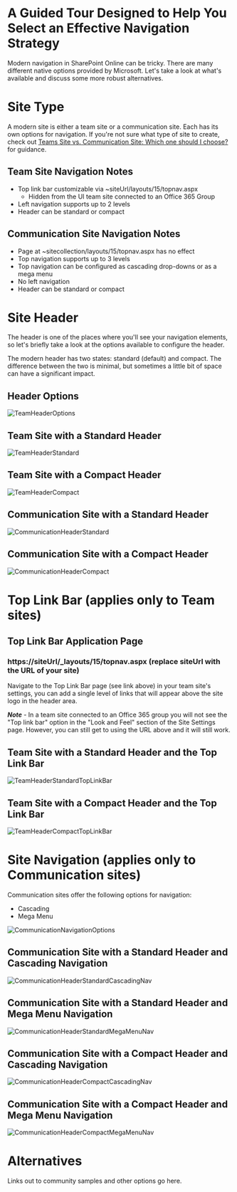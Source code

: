# A Guided Tour Designed to Help You Select an Effective Navigation Strategy
Modern navigation in SharePoint Online can be tricky. There are many different native options provided by Microsoft. Let's take a look at what's available and discuss some more robust alternatives.

# Site Type
A modern site is either a team site or a communication site. Each has its own options for navigation. If you're not sure what type of site to create, check out [Teams Site vs. Communication Site: Which one should I choose?](team-site-or-communication-site.md) for guidance.

## Team Site Navigation Notes
- Top link bar customizable via ~siteUrl/layouts/15/topnav.aspx
  - Hidden from the UI team site connected to an Office 365 Group
- Left navigation supports up to 2 levels
- Header can be standard or compact

## Communication Site Navigation Notes
- Page at ~sitecollection/layouts/15/topnav.aspx has no effect
- Top navigation supports up to 3 levels
- Top navigation can be configured as cascading drop-downs or as a mega menu
- No left navigation
- Header can be standard or compact

# Site Header
The header is one of the places where you'll see your navigation elements, so let's briefly take a look at the options available to configure the header.

The modern header has two states: standard (default) and compact. The difference between the two is minimal, but sometimes a little bit of space can have a significant impact.

## Header Options
![TeamHeaderOptions](../../images/select-an-effective-navigation-strategy/TeamHeaderOptions.png)

## Team Site with a Standard Header
![TeamHeaderStandard](../../images/select-an-effective-navigation-strategy/TeamHeaderStandard.png)

## Team Site with a Compact Header
![TeamHeaderCompact](../../images/select-an-effective-navigation-strategy/TeamHeaderCompact.png)

## Communication Site with a Standard Header
![CommunicationHeaderStandard](../../images/select-an-effective-navigation-strategy/CommunicationHeaderStandard.png)

## Communication Site with a Compact Header
![CommunicationHeaderCompact](../../images/select-an-effective-navigation-strategy/CommunicationHeaderCompact.png)

# Top Link Bar (applies only to Team sites)

## Top Link Bar Application Page
### https://siteUrl/_layouts/15/topnav.aspx (replace siteUrl with the URL of your site)

Navigate to the Top Link Bar page (see link above) in your team site's settings, you can add a single level of links that will appear above the site logo in the header area.

***Note*** - In a team site connected to an Office 365 group you will not see the "Top link bar" option in the "Look and Feel" section of the Site Settings page. However, you can still get to using the URL above and it will still work.

## Team Site with a Standard Header and the Top Link Bar
![TeamHeaderStandardTopLinkBar](../../images/select-an-effective-navigation-strategy/TeamHeaderStandardTopLinkBar.png)

## Team Site with a Compact Header and the Top Link Bar
![TeamHeaderCompactTopLinkBar](../../images/select-an-effective-navigation-strategy/TeamHeaderCompactTopLinkBar.png)

# Site Navigation (applies only to Communication sites)
Communication sites offer the following options for navigation:
- Cascading
- Mega Menu

![CommunicationNavigationOptions](../../images/select-an-effective-navigation-strategy/CommunicationNavigationOptions.png)

## Communication Site with a Standard Header and Cascading Navigation
![CommunicationHeaderStandardCascadingNav](../../images/select-an-effective-navigation-strategy/CommunicationHeaderStandardCascadingNav.png)

## Communication Site with a Standard Header and Mega Menu Navigation
![CommunicationHeaderStandardMegaMenuNav](../../images/select-an-effective-navigation-strategy/CommunicationHeaderStandardMegaMenuNav.png)

## Communication Site with a Compact Header and Cascading Navigation
![CommunicationHeaderCompactCascadingNav](../../images/select-an-effective-navigation-strategy/CommunicationHeaderCompactCascadingNav.png)

## Communication Site with a Compact Header and Mega Menu Navigation
![CommunicationHeaderCompactMegaMenuNav](../../images/select-an-effective-navigation-strategy/CommunicationHeaderCompactMegaMenuNav.png)

# Alternatives
Links out to community samples and other options go here.